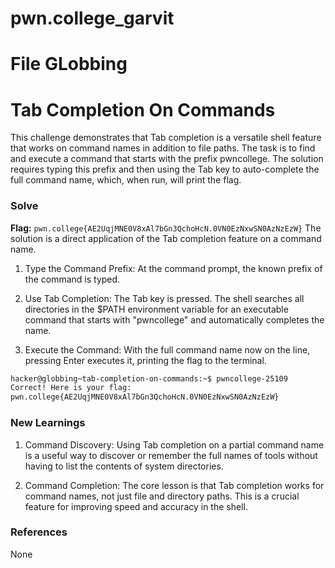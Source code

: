 # pwn.college_garvit
# File GLobbing

# Tab Completion On Commands
This challenge demonstrates that Tab completion is a versatile shell feature that works on command names in addition to file paths. The task is to find and execute a command that starts with the prefix pwncollege. The solution requires typing this prefix and then using the Tab key to auto-complete the full command name, which, when run, will print the flag.

### Solve
**Flag:** `pwn.college{AE2UqjMNE0V8xAl7bGn3QchoHcN.0VN0EzNxwSN0AzNzEzW}`
The solution is a direct application of the Tab completion feature on a command name.

1. Type the Command Prefix: At the command prompt, the known prefix of the command is typed.

2. Use Tab Completion: The Tab key is pressed. The shell searches all directories in the $PATH environment variable for an executable command that starts with "pwncollege" and automatically completes the name.

3.  Execute the Command: With the full command name now on the line, pressing Enter executes it, printing the flag to the terminal.

```bash
hacker@globbing~tab-completion-on-commands:~$ pwncollege-25109
Correct! Here is your flag:
pwn.college{AE2UqjMNE0V8xAl7bGn3QchoHcN.0VN0EzNxwSN0AzNzEzW}
```
    
### New Learnings
1. Command Discovery: Using Tab completion on a partial command name is a useful way to discover or remember the full names of tools without having to list the contents of system directories.

2. Command Completion: The core lesson is that Tab completion works for command names, not just file and directory paths. This is a crucial feature for improving speed and accuracy in the shell.

### References 
None